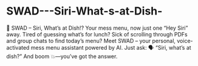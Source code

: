 # SWAD---Siri-What-s-at-Dish-
🍛 SWAD – Siri, What’s at Dish!? Your mess menu, now just one “Hey Siri” away.  Tired of guessing what’s for lunch? Sick of scrolling through PDFs and group chats to find today’s menu? Meet SWAD – your personal, voice-activated mess menu assistant powered by AI.  Just ask: 🗣️ “Siri, what’s at dish?” And boom 💥—you’ve got the answer.
